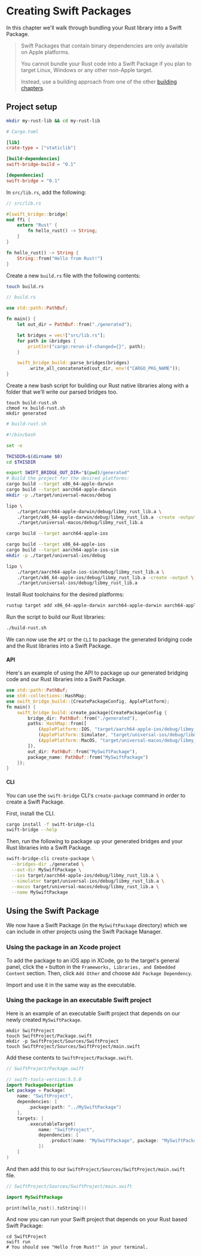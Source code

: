# Creating Swift Packages

In this chapter we'll walk through bundling your Rust library into a Swift Package.

> Swift Packages that contain binary dependencies are only available on Apple platforms.
>
> You cannot bundle your Rust code into a Swift Package if you plan to target Linux,
> Windows or any other non-Apple target.
>
> Instead, use a building approach from one of the other [building chapters](../README.md).

## Project setup

```bash
mkdir my-rust-lib && cd my-rust-lib
```

```toml
# Cargo.toml

[lib]
crate-type = ["staticlib"]

[build-dependencies]
swift-bridge-build = "0.1"

[dependencies]
swift-bridge = "0.1"
```

In `src/lib.rs`, add the following:

```rust
// src/lib.rs

#[swift_bridge::bridge]
mod ffi {
    extern "Rust" {
        fn hello_rust() -> String;
    }
}

fn hello_rust() -> String {
    String::from("Hello from Rust!")
}
```

Create a new `build.rs` file with the following contents:

```sh
touch build.rs
```

```rust
// build.rs

use std::path::PathBuf;

fn main() {
    let out_dir = PathBuf::from("./generated");

    let bridges = vec!["src/lib.rs"];
    for path in &bridges {
        println!("cargo:rerun-if-changed={}", path);
    }

    swift_bridge_build::parse_bridges(bridges)
        .write_all_concatenated(out_dir, env!("CARGO_PKG_NAME"));
}
```

Create a new bash script for building our Rust native libraries along with a folder
that we'll write our parsed bridges too.

```
touch build-rust.sh
chmod +x build-rust.sh
mkdir generated
```

```bash
# build-rust.sh

#!/bin/bash

set -e

THISDIR=$(dirname $0)
cd $THISDIR

export SWIFT_BRIDGE_OUT_DIR="$(pwd)/generated"
# Build the project for the desired platforms:
cargo build --target x86_64-apple-darwin
cargo build --target aarch64-apple-darwin
mkdir -p ./target/universal-macos/debug

lipo \
    ./target/aarch64-apple-darwin/debug/libmy_rust_lib.a \
    ./target/x86_64-apple-darwin/debug/libmy_rust_lib.a -create -output \
    ./target/universal-macos/debug/libmy_rust_lib.a

cargo build --target aarch64-apple-ios

cargo build --target x86_64-apple-ios
cargo build --target aarch64-apple-ios-sim
mkdir -p ./target/universal-ios/debug

lipo \
    ./target/aarch64-apple-ios-sim/debug/libmy_rust_lib.a \
    ./target/x86_64-apple-ios/debug/libmy_rust_lib.a -create -output \
    ./target/universal-ios/debug/libmy_rust_lib.a
```

Install Rust toolchains for the desired platforms:

```bash
rustup target add x86_64-apple-darwin aarch64-apple-darwin aarch64-apple-ios x86_64-apple-ios aarch64-apple-ios-sim
```

Run the script to build our Rust libraries:

```sh
./build-rust.sh
```

We can now use the `API` or the `CLI` to package the generated bridging code and the Rust libraries into a Swift Package.

#### API

Here's an example of using the API to package up our generated bridging code and our Rust libraries into a Swift Package.

```rust
use std::path::PathBuf;
use std::collections::HashMap;
use swift_bridge_build::{CreatePackageConfig, ApplePlatform};
fn main() {
    swift_bridge_build::create_package(CreatePackageConfig {
        bridge_dir: PathBuf::from("./generated"),
        paths: HashMap::from([
            (ApplePlatform::IOS, "target/aarch64-apple-ios/debug/libmy_rust_lib.a".into()),
            (ApplePlatform::Simulator, "target/universal-ios/debug/libmy_rust_lib.a".into()),
            (ApplePlatform::MacOS, "target/universal-macos/debug/libmy_rust_lib.a".into()),
        ]),
        out_dir: PathBuf::from("MySwiftPackage"),
        package_name: PathBuf::from("MySwiftPackage")
    });
}
```

#### CLI

You can use the `swift-bridge` CLI's `create-package` command in order to create a Swift Package.

First, install the CLI.

```bash
cargo install -f swift-bridge-cli
swift-bridge --help
```

Then, run the following to package up your generated bridges and your Rust libraries into a Swift Package.

```bash
swift-bridge-cli create-package \
  --bridges-dir ./generated \
  --out-dir MySwiftPackage \
  --ios target/aarch64-apple-ios/debug/libmy_rust_lib.a \
  --simulator target/universal-ios/debug/libmy_rust_lib.a \
  --macos target/universal-macos/debug/libmy_rust_lib.a \
  --name MySwiftPackage
```

## Using the Swift Package

We now have a Swift Package (in the `MySwiftPackage` directory) which we can include in other projects using the Swift Package Manager.

### Using the package in an Xcode project

To add the package to an iOS app in XCode, go to the target's general panel, click the `+` button in the `Frameworks, Libraries, and Embedded Content` section. Then, click `Add Other` and choose `Add Package Dependency`.

Import and use it in the same way as the executable.

### Using the package in an executable Swift project

Here is an example of an executable Swift project that depends on our newly created `MySwiftPackage`.

```
mkdir SwiftProject
touch SwiftProject/Package.swift
mkdir -p SwiftProject/Sources/SwiftProject
touch SwiftProject/Sources/SwiftProject/main.swift
```

Add these contents to `SwiftProject/Package.swift`.

```swift
// SwiftProject/Package.swift

// swift-tools-version:5.5.0
import PackageDescription
let package = Package(
    name: "SwiftProject",
    dependencies: [
        .package(path: "../MySwiftPackage")
    ],
    targets: [
        .executableTarget(
            name: "SwiftProject",
            dependencies: [
                .product(name: "MySwiftPackage", package: "MySwiftPackage")
            ])
    ]
)
```

And then add this to our `SwiftProject/Sources/SwiftProject/main.swift` file.

```swift
// SwiftProject/Sources/SwiftProject/main.swift

import MySwiftPackage

print(hello_rust().toString())
```

And now you can run your Swift project that depends on your Rust based Swift Package:

```
cd SwiftProject
swift run
# You should see "Hello from Rust!" in your terminal.
```

